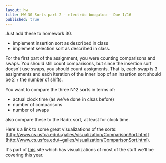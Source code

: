 ```yaml
---
layout: hw
title: HW 30 Sorts part 2 - electric boogaloo - Due 1/16
published: true
---
```



Just add these to homework 30.

 * implement insertion sort as described in class
 * implement selection sort as described in class.

For the first part of the assignment, you were counting comparisons
and swaps. You should still count comparisons, but since the insertion
sort doesn't use swaps, you should count assigments. That is, each
swap is 3 assignments and each iteration of the inner loop of an
insertion sort should be 2 + the number of shifts.

You want to compare the three N^2 sorts in terms of:
 * actual clock time (as we've done in clsas before)
 * number of comparisons
 * number of swaps

also compare these to the Radix sort, at least for clock time.

Here's a link to some great visualizations of the sorts: [http://www.cs.usfca.edu/~galles/visualization/ComparisonSort.html](http://www.cs.usfca.edu/~galles/visualization/ComparisonSort.html).

It's part of [this](http://www.cs.usfca.edu/~galles/visualization/Algorithms.html) site which has visualizations of most of the stuff we'll be covering this year.

